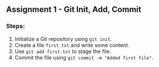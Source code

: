 ## Assignment 1 - Git Init, Add, Commit

### Steps:
1. Initialize a Git repository using `git init`.
2. Create a file `first.txt` and write some content.
3. Use `git add first.txt` to stage the file.
4. Commit the file using `git commit -m "Added first file"`.
